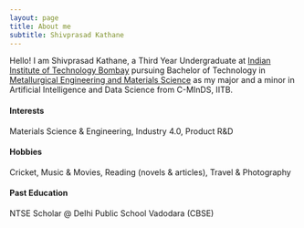 ```yaml
---
layout: page
title: About me
subtitle: Shivprasad Kathane
---
```


Hello! I am Shivprasad Kathane, a Third Year Undergraduate at [Indian Institute of Technology Bombay](http://www.iitb.ac.in) pursuing Bachelor of Technology in [Metallurgical Engineering and Materials Science](http://www.iitb.ac.in/mems/en) as my major and a minor in Artificial Intelligence and Data Science from C-MInDS, IITB.

#### Interests
Materials Science & Engineering, Industry 4.0, Product R&D

#### Hobbies
Cricket, Music & Movies, Reading (novels & articles), Travel & Photography

#### Past Education
NTSE Scholar @ Delhi Public School Vadodara (CBSE)
